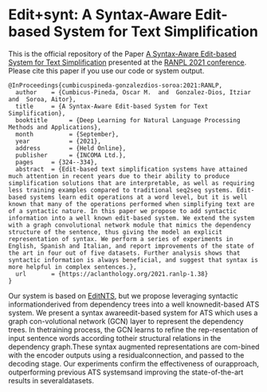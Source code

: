 # Edit+synt: A Syntax-Aware Edit-based System for Text Simplification
This is the official repository of the Paper [A Syntax-Aware Edit-based System for Text Simplification](https://aclanthology.org/2021.ranlp-1.38/) presented at the [RANPL 2021 conference](https://ranlp.org/ranlp2021/proceedings-20Sep.pdf).
Please cite this paper if you use our code or system output.
```
@InProceedings{cumbicuspineda-gonzalezdios-soroa:2021:RANLP,
  author    = {Cumbicus-Pineda, Oscar M.  and  Gonzalez-Dios, Itziar  and  Soroa, Aitor},
  title     = {A Syntax-Aware Edit-based System for Text Simplification},
  booktitle      = {Deep Learning for Natural Language Processing Methods and Applications},
  month          = {September},
  year           = {2021},
  address        = {Held Online},
  publisher      = {INCOMA Ltd.},
  pages     = {324--334},
  abstract  = {Edit-based text simplification systems have attained much attention in recent years due to their ability to produce simplification solutions that are interpretable, as well as requiring less training examples compared to traditional seq2seq systems. Edit-based systems learn edit operations at a word level, but it is well known that many of the operations performed when simplifying text are of a syntactic nature. In this paper we propose to add syntactic information into a well known edit-based system. We extend the system with a graph convolutional network module that mimics the dependency structure of the sentence, thus giving the model an explicit representation of syntax. We perform a series of experiments in English, Spanish and Italian, and report improvements of the state of the art in four out of five datasets. Further analysis shows that syntactic information is always beneficial, and suggest that syntax is more helpful in complex sentences.},
  url       = {https://aclanthology.org/2021.ranlp-1.38}
}
```
Our system is based on [EditNTS](https://github.com/yuedongP/EditNTS), but we propose leveraging syntactic informationderived from dependency trees into a well knownedit-based ATS system. We present a syntax awareedit-based system for ATS which uses a graph con-volutional network (GCN) layer to represent the dependency trees. In thetraining process, the GCN learns to refine the rep-resentation of input sentence words according totheir structural relations in the dependency graph.These syntax augmented representations are com-bined with the encoder outputs using a residualconnection, and passed to the decoding stage.
Our experiments confirm the effectiveness of ourapproach, outperforming previous ATS systemsand improving the state-of-the-art results in severaldatasets. 
